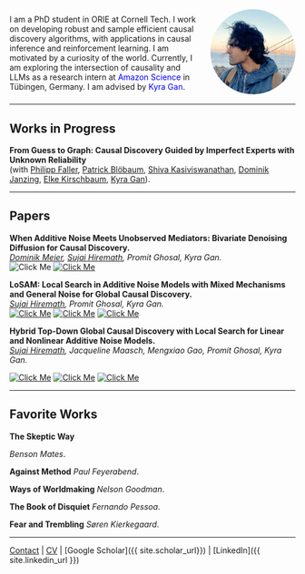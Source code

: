 <meta name="google-site-verification" content="Wby9p_eTBuhZCnwZryTc8LsCvXkjgZVVj4wgx9D_e90" />

<div style="display: flex; align-items: center;">
  <div style="flex: 1;">
    I am a PhD student in ORIE at Cornell Tech. I work on developing robust and sample efficient causal discovery algorithms, with applications in causal inference and reinforcement learning. I am motivated by a curiosity of the world. Currently, I am exploring the intersection of causality and LLMs as a research intern at <a href="https://www.amazon.science/locations/tubingen" target="_blank" style="text-decoration: none; color: blue;">Amazon Science</a> in Tübingen, Germany. I am advised by <a href="https://kyra-gan.github.io/" target="_blank" style="text-decoration: none; color: blue;">Kyra Gan</a>.
  </div>
  <div style="margin-left: 20px;">
    <img src="Hiremath, Sujai.png" alt="Your Name" style="width:150px; border-radius:50%;">
  </div>
</div>

---
## Works in Progress
**From Guess to Graph: Causal Discovery Guided by Imperfect Experts with Unknown Reliability**  
  (with [Philipp Faller](https://philippfaller.github.io/), [Patrick Blöbaum](https://scholar.google.com/citations?user=0sqLy8cAAAAJ&hl=de), [Shiva Kasiviswanathan](https://www.shivakasiviswanathan.com/), [Dominik Janzing](https://janzing.github.io/), [Elke Kirschbaum](https://scholar.google.de/citations?user=N8zEgccAAAAJ&hl=de), [Kyra Gan](https://kyra-gan.github.io/)).

---
## Papers
**When Additive Noise Meets Unobserved Mediators: Bivariate Denoising Diffusion for Causal Discovery.**  
  *<span style="text-decoration: underline;">Dominik Meier</span>, <span style="text-decoration: underline;">Sujai Hiremath</span>, Promit Ghosal, Kyra Gan.*  
   ![Click Me](https://img.shields.io/badge/NeurIPS%202025-%23003399?style=plastic) [![Click Me](https://img.shields.io/badge/arXiv%20-blue?style=plastic)](https://arxiv.org/abs/2506.23374)
  
**LoSAM: Local Search in Additive Noise Models with Mixed Mechanisms and General Noise for Global Causal Discovery.**  
  *<span style="text-decoration: underline;">Sujai Hiremath</span>, Promit Ghosal, Kyra Gan.*  
  [![Click Me](https://img.shields.io/badge/UAI%202025-%23003399?style=plastic)](https://openreview.net/pdf?id=mOzWwjqEOc) [![Click Me](https://img.shields.io/badge/arXiv%20-blue?style=plastic)](https://arxiv.org/abs/2410.11759) [![Click Me](https://img.shields.io/badge/code%20-blue?style=plastic)](https://github.com/Sujai1/local-search-discovery)

**Hybrid Top-Down Global Causal Discovery with Local Search for Linear and Nonlinear Additive Noise Models.**  
*<span style="text-decoration: underline;">Sujai Hiremath</span>, Jacqueline Maasch, Mengxiao Gao, Promit Ghosal, Kyra Gan.*
  <!--[38th Conference on Neural Information Processing Systems (*NeurIPS 2024*)](https://openreview.net/pdf?id=xnmm1jThkv).
-->
[![Click Me](https://img.shields.io/badge/NeurIPS%202024-%23003399?style=plastic)](https://proceedings.neurips.cc/paper_files/paper/2024/file/f03fc3545c3cfb3aa696ad6d58eed1a7-Paper-Conference.pdf)
[![Click Me](https://img.shields.io/badge/arXiv%20-blue?style=plastic)](https://arxiv.org/abs/2405.14496)
[![Click Me](https://img.shields.io/badge/code%20-blue?style=plastic)](https://github.com/Sujai1/hybrid-discovery)
<!--[![Click Me](https://img.shields.io/badge/poster%20-blue?style=flat)](https://example.com) &nbsp;
[![Click Me](https://img.shields.io/badge/slides%20-blue?style=flat)](https://example.com) &nbsp;
-->

---
## Favorite Works
**The Skeptic Way**
  
  *Benson Mates*.

**Against Method**
  *Paul Feyerabend*.

**Ways of Worldmaking**
  *Nelson Goodman*.

**The Book of Disquiet**
  *Fernando Pessoa*.

**Fear and Trembling**
  *Søren Kierkegaard*.











---
[Contact](mailto:sh2583&#64;cornell&#46;edu) | [CV](/Resume.pdf) | [Google Scholar]({{ site.scholar_url}}) | [LinkedIn]({{ site.linkedin_url }})










